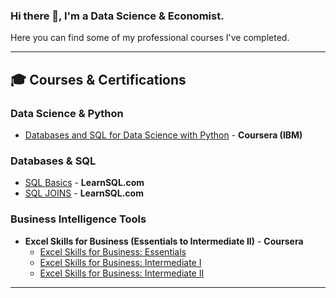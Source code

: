 ### Hi there 👋, I'm a Data Science & Economist.

Here you can find some of my professional courses I've completed.

---

## 🎓 Courses & Certifications

### Data Science & Python
* [Databases and SQL for Data Science with Python](https://www.coursera.org/share/fdab034a4b24cd2b55c48671f7a5321c) - **Coursera (IBM)**

### Databases & SQL
* [SQL Basics](https://learnsql.com/files/course-certificate/SNISvxzojmJeCHgKyfshYWlzitkbYPuzEvqzMePQ) - **LearnSQL.com**
* [SQL JOINS](https://learnsql.com/files/course-certificate/PELyrldIcmHoLPyuAAvMEwfnYQNMZgyWloGyoOEa) - **LearnSQL.com**

### Business Intelligence Tools
* **Excel Skills for Business (Essentials to Intermediate II)** - **Coursera**
    * [Excel Skills for Business: Essentials](https://coursera.org/share/0e01dfe6f2c5b5b1e13606d31be852a3)
    * [Excel Skills for Business: Intermediate I](https://coursera.org/share/6c0b045cf3172bd6b17b62e676adff58)
    * [Excel Skills for Business: Intermediate II](https://coursera.org/share/29b7b5c708d1a0b1cfabafd75001328d)

---
